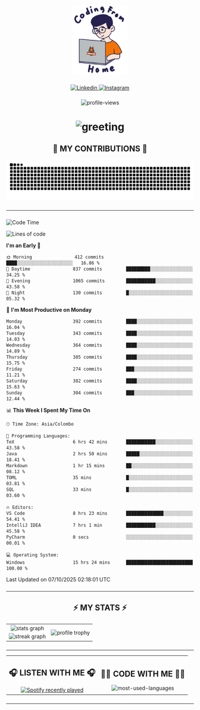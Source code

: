 <div align="center">
    <img width="150" src="./assets/top.gif" alt="top-image"/>
</div>

###    

<div align="center">
    <a href="https://www.linkedin.com/in/nureka-rodrigo/" target="_blank">
        <img src="https://user-images.githubusercontent.com/74038190/235294012-0a55e343-37ad-4b0f-924f-c8431d9d2483.gif" width="50px" alt="Linkedin"/>
    </a>
    <a href="https://www.instagram.com/nureka_rodrigo/" target="_blank">
        <img src="https://user-images.githubusercontent.com/74038190/235294013-a33e5c43-a01c-43f6-b44d-a406d8b4ab75.gif" width="50px"  alt="Instagram"/>
    </a>
</div>

###    

<div align="center">
    <img src="https://komarev.com/ghpvc/?username=nureka-rodrigo&color=blue" alt="profile-views"/>
</div> 

###    

<h1 align="center">
    <img src="https://readme-typing-svg.herokuapp.com/?font=Righteous&size=35&center=true&vCenter=true&width=500&height=70&duration=4000&lines=Hi+There!+👋;+I'm+Nureka+Rodrigo!;" alt="greeting"/>
</h1> 

###

<h2 align="center">🐍 MY CONTRIBUTIONS 🐍</h2>

<div align="center">
    <img alt="snake eating my contributions" src="https://raw.githubusercontent.com/nureka-rodrigo/nureka-rodrigo/output/github-contribution-grid-snake.svg"/>
</div> 

###

<hr/>

###

<!--START_SECTION:waka-->
![Code Time](http://img.shields.io/badge/Code%20Time-1%2C722%20hrs%2028%20mins-blue)

![Lines of code](https://img.shields.io/badge/From%20Hello%20World%20I%27ve%20Written-653.4%20thousand%20lines%20of%20code-blue)

**I'm an Early 🐤** 

```text
🌞 Morning                412 commits         ████░░░░░░░░░░░░░░░░░░░░░   16.86 % 
🌆 Daytime                837 commits         █████████░░░░░░░░░░░░░░░░   34.25 % 
🌃 Evening                1065 commits        ███████████░░░░░░░░░░░░░░   43.58 % 
🌙 Night                  130 commits         █░░░░░░░░░░░░░░░░░░░░░░░░   05.32 % 
```
📅 **I'm Most Productive on Monday** 

```text
Monday                   392 commits         ████░░░░░░░░░░░░░░░░░░░░░   16.04 % 
Tuesday                  343 commits         ████░░░░░░░░░░░░░░░░░░░░░   14.03 % 
Wednesday                364 commits         ████░░░░░░░░░░░░░░░░░░░░░   14.89 % 
Thursday                 385 commits         ████░░░░░░░░░░░░░░░░░░░░░   15.75 % 
Friday                   274 commits         ███░░░░░░░░░░░░░░░░░░░░░░   11.21 % 
Saturday                 382 commits         ████░░░░░░░░░░░░░░░░░░░░░   15.63 % 
Sunday                   304 commits         ███░░░░░░░░░░░░░░░░░░░░░░   12.44 % 
```


📊 **This Week I Spent My Time On** 

```text
🕑︎ Time Zone: Asia/Colombo

💬 Programming Languages: 
TeX                      6 hrs 42 mins       ███████████░░░░░░░░░░░░░░   43.58 % 
Java                     2 hrs 50 mins       █████░░░░░░░░░░░░░░░░░░░░   18.41 % 
Markdown                 1 hr 15 mins        ██░░░░░░░░░░░░░░░░░░░░░░░   08.12 % 
TOML                     35 mins             █░░░░░░░░░░░░░░░░░░░░░░░░   03.81 % 
SQL                      33 mins             █░░░░░░░░░░░░░░░░░░░░░░░░   03.60 % 

🔥 Editors: 
VS Code                  8 hrs 23 mins       ██████████████░░░░░░░░░░░   54.41 % 
IntelliJ IDEA            7 hrs 1 min         ███████████░░░░░░░░░░░░░░   45.58 % 
PyCharm                  0 secs              ░░░░░░░░░░░░░░░░░░░░░░░░░   00.01 % 

💻 Operating System: 
Windows                  15 hrs 24 mins      █████████████████████████   100.00 % 
```


 Last Updated on 07/10/2025 02:18:01 UTC
<!--END_SECTION:waka-->

###

<hr/>

###

<h2 align="center">⚡ MY STATS ⚡</h2>

###    

<div align="center">
    <table>
        <tr>
            <td align="center">
                <img src="https://github-readme-stats.vercel.app/api?username=nureka-rodrigo&show_icons=true&count_private=true&theme=dark" alt="stats graph"/>
            </td>
            <td rowspan="2" align="center">
                <img align="center" src="https://github-profile-trophy.vercel.app/?username=nureka-rodrigo&theme=darkhub&no-bg=true&margin-w=5&margin-h=5&column=3" alt="profile trophy" />
            </td>
        </tr>
        <tr>
            <td align="center">
                <img src="https://streak-stats.demolab.com?user=nureka-rodrigo&theme=dark" alt="streak graph"/>
            </td>
        </tr>
    </table>
</div> 

###

<hr/>

<div align="center">
    <table>
        <tr>
            <td align="center">
                <h2>🎧 LISTEN WITH ME 🎧</h2>
                <a href="https://open.spotify.com/user/zjqfkmbawszam1irs05fwxsls">
                    <img src="https://spotify-recently-played-readme.vercel.app/api?user=zjqfkmbawszam1irs05fwxsls&count=5&unique=true" alt="Spotify recently played"  />
                </a>
            </td>
            <td align="center">
                <h2>👨‍💻 CODE WITH ME 👨‍💻</h2>
                <img src="https://github-readme-stats.vercel.app/api/wakatime?username=@nureka99&theme=dark&compact=True&langs_count=10" alt="most-used-languages"/>
            </td>
        </tr>
    </table>
</div> 

###

<hr/>
